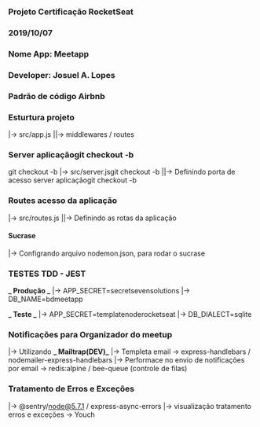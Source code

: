 ### Projeto Certificação RocketSeat

### 2019/10/07

### Nome App: Meetapp

### Developer: Josuel A. Lopes

### Padrão de código Airbnb

### Esturtura projeto

|-> src/app.js
||-> middlewares / routes

### Server aplicaçãogit checkout -b

git checkout -b
|-> src/server.jsgit checkout -b
||-> Definindo porta de acesso server aplicaçãogit checkout -b

### Routes acesso da aplicação

|-> src/routes.js
||-> Definindo as rotas da aplicação

#### Sucrase

|-> Configrando arquivo nodemon.json, para rodar o sucrase

### TESTES TDD - JEST

**_ Produção _**
|-> APP_SECRET=secretsevensolutions
|-> DB_NAME=bdmeetapp

**_ Teste _**
|-> APP_SECRET=templatenoderocketseat
|-> DB_DIALECT=sqlite

### Notificações para Organizador do meetup

|-> Utilizando **_ Mailtrap(DEV)_**
|-> Templeta email -> express-handlebars / nodemailer-express-handlebars
|-> Performace no envio de notificações por email -> redis:alpine / bee-queue (controle de filas)

### Tratamento de Erros e Exceções

|-> @sentry/node@5.7.1 / express-async-errors
|-> visualização tratamento erros e exceções -> Youch
